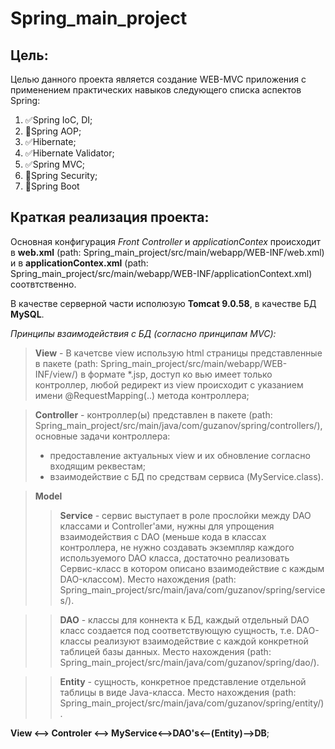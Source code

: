 # Spring_main_project
## Цель:
Целью данного проекта является создание WEB-MVC приложения с применением практических навыков следующего списка аспектов Spring:
1) :white_check_mark:Spring IoC, DI;
2) :black_square_button:Spring AOP;
3) :white_check_mark:Hibernate;
4) :white_check_mark:Hibernate Validator;
5) :white_check_mark:Spring MVC;
6) :black_square_button:Spring Security;
7) :black_square_button:Spring Boot

## Краткая реализация проекта:
Основная конфигурация *Front Controller* и *applicationContex* происходит в **web.xml** (path: Spring_main_project/src/main/webapp/WEB-INF/web.xml) и в **applicationContex.xml** (path: Spring_main_project/src/main/webapp/WEB-INF/applicationContext.xml) соотвтственно.

В качестве серверной части исполюзую **Tomcat 9.0.58**, в качестве БД **MySQL**.

*Принципы взаимодействия с БД (согласно принципам MVC):*
>**View** - В качетсве view использую html страницы представленные в пакете (path: Spring_main_project/src/main/webapp/WEB-INF/view/) в формате *.jsp, доступ ко вью имеет только контроллер, любой редирект из view происходит с указанием имени @RequestMapping(..) метода контроллера;

>**Controller** - контроллер(ы) представлен в пакете (path: Spring_main_project/src/main/java/com/guzanov/spring/controllers/), основные задачи контроллера:
>+ предоставление актуальных view и их обновление согласно входящим реквестам;
>+ взаимодействие с БД по средствам сервиса (MyService.class).

>**Model**
>>**Service** - сервис выступает в роле прослойки между DAO классами и Controller'ами, нужны для упрощения взаимодействия с DAO (меньше кода в классах контроллера, не нужно создавать экземпляр каждого используемого DAO класса, достаточно реализовать Сервис-класс в котором описано взаимодействие с каждым DAO-классом). Место нахождения (path: Spring_main_project/src/main/java/com/guzanov/spring/services/).

>>**DAO** - классы для коннекта к БД, каждый отдельный DAO класс создается под соответствующую сущность, т.е. DAO-классы реализуют взаимодействие с каждой конкретной таблицей базы данных. Место нахождения (path: Spring_main_project/src/main/java/com/guzanov/spring/dao/).

>>**Entity** - сущность, конкретное представление отдельной таблицы в виде Java-класса. Место нахождения (path: Spring_main_project/src/main/java/com/guzanov/spring/entity/).

**View <--> Controler <--> MyService<-->DAO's<--(Entity)-->DB**;


